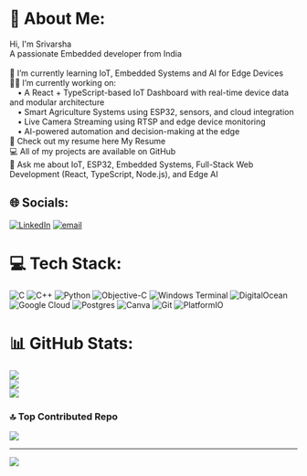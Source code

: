 # 💫 About Me:
Hi, I'm Srivarsha<br>A passionate  Embedded developer from India<br><br>🌱 I’m currently learning IoT, Embedded Systems  and AI for Edge Devices<br>👨‍💻 I’m currently working on:<br> • A React + TypeScript-based IoT Dashboard with real-time device data and modular architecture<br> • Smart Agriculture Systems using ESP32, sensors, and cloud integration<br> • Live Camera Streaming using RTSP and edge device monitoring<br> • AI-powered automation and decision-making at the edge<br>📑 Check out my resume here My Resume<br>💻 All of my projects are available on GitHub<br>💬 Ask me about IoT, ESP32, Embedded Systems, Full-Stack Web Development (React, TypeScript, Node.js), and Edge AI


## 🌐 Socials:
[![LinkedIn](https://img.shields.io/badge/LinkedIn-%230077B5.svg?logo=linkedin&logoColor=white)](https://linkedin.com/in/http://linkedin.com/in/srivarsha-s-41b6a218b) [![email](https://img.shields.io/badge/Email-D14836?logo=gmail&logoColor=white)](mailto:srevarshas@gmail.com) 

# 💻 Tech Stack:
![C](https://img.shields.io/badge/c-%2300599C.svg?style=for-the-badge&logo=c&logoColor=white) ![C++](https://img.shields.io/badge/c++-%2300599C.svg?style=for-the-badge&logo=c%2B%2B&logoColor=white) ![Python](https://img.shields.io/badge/python-3670A0?style=for-the-badge&logo=python&logoColor=ffdd54) ![Objective-C](https://img.shields.io/badge/OBJECTIVE--C-%233A95E3.svg?style=for-the-badge&logo=apple&logoColor=white) ![Windows Terminal](https://img.shields.io/badge/Windows%20Terminal-%234D4D4D.svg?style=for-the-badge&logo=windows-terminal&logoColor=white) ![DigitalOcean](https://img.shields.io/badge/DigitalOcean-%230167ff.svg?style=for-the-badge&logo=digitalOcean&logoColor=white) ![Google Cloud](https://img.shields.io/badge/GoogleCloud-%234285F4.svg?style=for-the-badge&logo=google-cloud&logoColor=white) ![Postgres](https://img.shields.io/badge/postgres-%23316192.svg?style=for-the-badge&logo=postgresql&logoColor=white) ![Canva](https://img.shields.io/badge/Canva-%2300C4CC.svg?style=for-the-badge&logo=Canva&logoColor=white) ![Git](https://img.shields.io/badge/git-%23F05033.svg?style=for-the-badge&logo=git&logoColor=white) ![PlatformIO](https://img.shields.io/badge/PlatformIO-%23222.svg?style=for-the-badge&logo=platformio&logoColor=%23f5822a)
# 📊 GitHub Stats:
![](https://github-readme-stats.vercel.app/api?username=srevarshas&theme=default&hide_border=false&include_all_commits=false&count_private=false)<br/>
![](https://nirzak-streak-stats.vercel.app/?user=srevarshas&theme=default&hide_border=false)<br/>
![](https://github-readme-stats.vercel.app/api/top-langs/?username=srevarshas&theme=default&hide_border=false&include_all_commits=false&count_private=false&layout=compact)

### 🔝 Top Contributed Repo
![](https://github-contributor-stats.vercel.app/api?username=srevarshas&limit=5&theme=dark&combine_all_yearly_contributions=true)

---
[![](https://visitcount.itsvg.in/api?id=srevarshas&icon=0&color=0)](https://visitcount.itsvg.in)

<!-- Proudly created with GPRM ( https://gprm.itsvg.in ) -->
